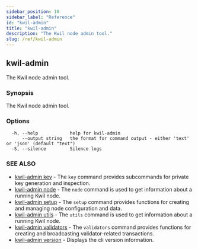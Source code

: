 ```yaml
---
sidebar_position: 10
sidebar_label: "Reference"
id: "kwil-admin"
title: "kwil-admin"
description: "The Kwil node admin tool."
slug: /ref/kwil-admin
---
```


## kwil-admin

The Kwil node admin tool.

### Synopsis

The Kwil node admin tool.

### Options

```
  -h, --help            help for kwil-admin
      --output string   the format for command output - either 'text' or 'json' (default "text")
  -S, --silence         Silence logs
```

### SEE ALSO

* [kwil-admin key](/docs/ref/kwil-admin/key)	 - The `key` command provides subcommands for private key generation and inspection.
* [kwil-admin node](/docs/ref/kwil-admin/node)	 - The `node` command is used to get information about a running Kwil node.
* [kwil-admin setup](/docs/ref/kwil-admin/setup)	 - The `setup` command provides functions for creating and managing node configuration and data.
* [kwil-admin utils](/docs/ref/kwil-admin/utils)	 - The `utils` command is used to get information about a running Kwil node.
* [kwil-admin validators](/docs/ref/kwil-admin/validators)	 - The `validators` command provides functions for creating and broadcasting validator-related transactions.
* [kwil-admin version](/docs/ref/kwil-admin/version)	 - Displays the cli version information.

